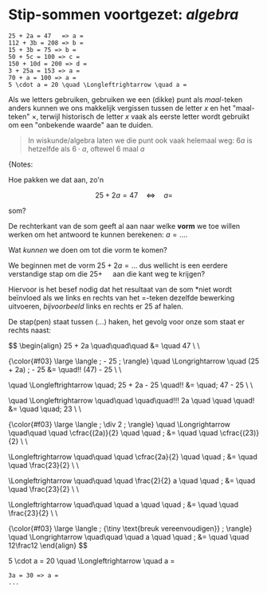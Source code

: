 # Stip-sommen voortgezet: *algebra*

```sum
25 + 2a = 47   => a =
112 + 3b = 208 => b = 
15 + 3b = 75 => b = 
50 + 5c = 100 => c = 
150 + 10d = 200 => d =
3 + 25a = 153 => a =
70 + a = 100 => a =
5 \cdot a = 20 \quad \Longleftrightarrow \quad a = 
```

Als we letters gebruiken, gebruiken we een (dikke) punt als *maal*-teken anders kunnen we ons makkelijk vergissen tussen de letter $x$
en het "maal-teken" $\times$, terwijl historisch de letter $x$ vaak als eerste letter wordt gebruikt om een "onbekende waarde" aan
te duiden.

> In wiskunde/algebra laten we die punt ook vaak helemaal weg: $6a$ is hetzelfde als $6 \cdot a$, oftewel 6 maal $a$

{Notes:

Hoe pakken we dat aan, zo'n 

$$ 25 + 2a = 47 \quad \Longleftrightarrow \quad a = $$

som?

De rechterkant van de som geeft al aan naar welke **vorm** we toe willen werken om het antwoord te kunnen berekenen: $a = ...$.

Wat *kunnen* we doen om tot die vorm te komen?

We beginnen met de vorm $25 + 2a = ...$ dus wellicht is een eerdere verstandige stap om die $25 + \quad$ aan die kant weg te krijgen?

Hiervoor is het besef nodig dat het resultaat van de som *niet wordt beïnvloed als we links en rechts van het =-teken dezelfde 
bewerking uitvoeren, *bijvoorbeeld* links en rechts er 25 af halen.

De stap(pen) staat tussen $\langle ... \rangle$ haken, het gevolg voor onze som staat er rechts naast:


$$
\begin{align}
25 + 2a \quad\quad\quad  &=  \quad 47   \\ \\

{\color{#f03} \large \langle \; - 25 \; \rangle}  \quad \Longrightarrow \quad  (25 + 2a) \; - 25 &= \quad\!\!  (47) - 25 \\ \\

\quad \Longleftrightarrow \quad\;  25 + 2a - 25 \quad\!\! &= \quad\;  47 - 25 \\ \\

\quad \Longleftrightarrow \quad\quad \quad\quad\!\!\!     2a \quad \quad \quad\! &= \quad \quad\;  23 \\ \\

{\color{#f03} \large \langle \; \div 2 \; \rangle}  \quad \Longrightarrow \quad\quad \quad   \cfrac{(2a)}{2} \quad \quad \;  &= \quad \quad  \cfrac{(23)}{2} \\ \\

\Longleftrightarrow \quad\quad \quad   \cfrac{2a}{2} \quad \quad \;  &= \quad \quad  \frac{23}{2} \\ \\

\Longleftrightarrow \quad\quad \quad   \frac{2}{2} a \quad \quad \;  &= \quad \quad  \frac{23}{2} \\ \\

\Longleftrightarrow \quad\quad \quad   a \quad \quad \;  &= \quad \quad  \frac{23}{2} \\ \\

{\color{#f03} \large \langle \; {\tiny \text{breuk vereenvoudigen}} \; \rangle}  \quad \Longrightarrow \quad\quad \quad   a \quad \quad \;  &= \quad \quad  12\frac12 
\end{align} 
$$









5 \cdot a = 20 \quad \Longleftrightarrow \quad a = 

```sum
3a = 30 => a =
...
```





